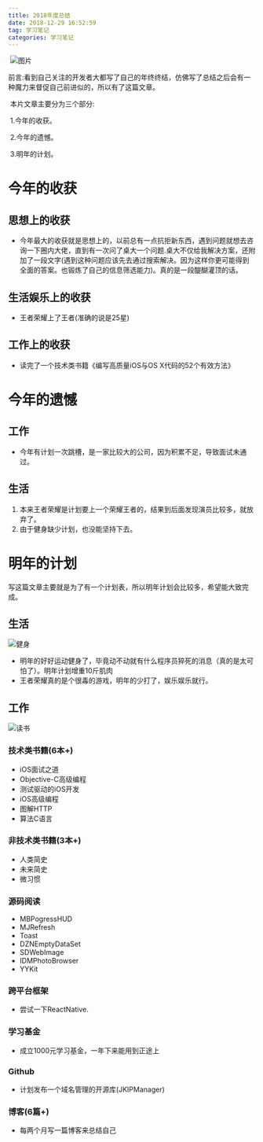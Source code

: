 ```yaml
---
title: 2018年度总结
date: 2018-12-29 16:52:59
tag: 学习笔记 
categories: 学习笔记
---
```


​	![图片](https://user-gold-cdn.xitu.io/2018/12/2/1676f0af490ee858?w=1080&h=658&f=jpeg&s=70619)

​	前言:看到自己关注的开发者大都写了自己的年终终结，仿佛写了总结之后会有一种魔力来督促自己前进似的，所以有了这篇文章。

​	本片文章主要分为三个部分:

​	1.今年的收获。

​	2.今年的遗憾。

​	3.明年的计划。

# 今年的收获

## 思想上的收获

- 今年最大的收获就是思想上的，以前总有一点抗拒新东西，遇到问题就想去咨询一下圈内大佬，直到有一次问了桌大一个问题.桌大不仅给我解决方案，还附加了一段文字(遇到这种问题应该先去通过搜索解决。因为这样你更可能得到全面的答案。也锻炼了自己的信息筛选能力)。真的是一段醍醐灌顶的话。

## 生活娱乐上的收获

- 王者荣耀上了王者(准确的说是25星)

## 工作上的收获

- 读完了一个技术类书籍《编写高质量iOS与OS X代码的52个有效方法》

# 今年的遗憾

## 工作

- 今年有计划一次跳槽，是一家比较大的公司，因为积累不足，导致面试未通过。

## 生活

1. 本来王者荣耀是计划要上一个荣耀王者的，结果到后面发现演员比较多，就放弃了。
2. 由于健身缺少计划，也没能坚持下去。

# 明年的计划

写这篇文章主要就是为了有一个计划表，所以明年计划会比较多，希望能大致完成。

## 生活

![健身](https://user-gold-cdn.xitu.io/2018/12/23/167db9542765516b?imageView2/0/w/1280/h/960/ignore-error/1)

- 明年的好好运动健身了，毕竟动不动就有什么程序员猝死的消息（真的是太可怕了）。明年计划增重10斤肌肉
- 王者荣耀真的是个很毒的游戏，明年的少打了，娱乐娱乐就行。

## 工作

![读书](https://user-gold-cdn.xitu.io/2018/12/23/167db9542734ef49?imageView2/0/w/1280/h/960/ignore-error/1)

### 技术类书籍(6本+)

- iOS面试之道
- Objective-C高级编程
- 测试驱动的iOS开发
- iOS高级编程
- 图解HTTP
- 算法C语言

### 非技术类书籍(3本+)

+ 人类简史
+ 未来简史
+ 微习惯

### 源码阅读

- MBPogressHUD
- MJRefresh
- Toast
- DZNEmptyDataSet
- SDWebImage
- IDMPhotoBrowser
- YYKit

### 跨平台框架

- 尝试一下ReactNative.

### 学习基金

- 成立1000元学习基金，一年下来能用到正途上

### Github

+ 计划发布一个域名管理的开源库(JKIPManager)

### 博客(6篇+)

+ 每两个月写一篇博客来总结自己

